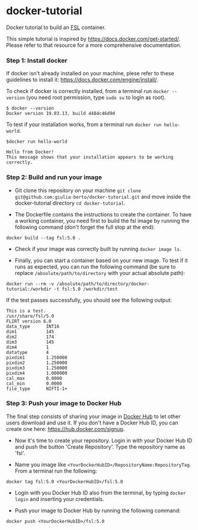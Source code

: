 # docker-tutorial
Docker tutorial to build an [FSL](https://fsl.fmrib.ox.ac.uk/fsl/fslwiki) container.

This simple tutorial is inspired by https://docs.docker.com/get-started/. Please refer to that resource for a more comprehensive documentation.

### Step 1: Install docker

If docker isn't already installed on your machine, plese refer to these guidelines to install it: https://docs.docker.com/engine/install/.

To check if docker is correctly installed, from a terminal run ```docker --version``` (you need root permission, type ```sudo su``` to login as root).
```
$ docker --version
Docker version 19.03.13, build 4484c46d9d 
```
To test if your installation works, from a terminal run ```docker run hello-world```.
```
$docker run hello-world

Hello from Docker!
This message shows that your installation appears to be working correctly.
```

### Step 2: Build and run your image

* Git clone this repository on your machine ```git clone git@github.com:giulia-berto/docker-tutorial.git``` and move inside the docker-tutorial directory ```cd docker-tutorial```.

* The Dockerfile contains the instructions to create the container. To have a working container, you need first to build the fsl image by running the following command (don't forget the full stop at the end):
```
docker build --tag fsl:5.0 .
```
* Check if your image was correctly built by running ```docker image ls```.

* Finally, you can start a container based on your new image. To test if it runs as expected, you can run the following command (be sure to replace ```/absolute/path/to/directory``` with your actual absolute path):
```
docker run --rm -v /absolute/path/to/directory/docker-tutorial:/workdir -t fsl:5.0 /workdir/test
```
If the test passes successfully, you should see the following output:
```
This is a test.
/usr/share/fsl/5.0
FLIRT version 6.0
data_type      INT16
dim1           145
dim2           174
dim3           145
dim4           1
datatype       4
pixdim1        1.250000
pixdim2        1.250000
pixdim3        1.250000
pixdim4        1.000000
cal_max        0.0000
cal_min        0.0000
file_type      NIFTI-1+
```

### Step 3: Push your image to Docker Hub

The final step consists of sharing your image in [Docker Hub](https://hub.docker.com/) to let other users download and use it. If you don't have a Docker Hub ID, you can create one here: https://hub.docker.com/signup.

* Now it's time to create your repository. Login in with your Docker Hub ID and push the button 'Create Repository'. Type the repository name as 'fsl'.

* Name you image like ```<YourDockerHubID>/RepositoryName:RepositoryTag```. From a terminal run the following:
```
docker tag fsl:5.0 <YourDockerHubID>/fsl:5.0
```
* Login with you Docker Hub ID also from the terminal, by typing ```docker login``` and inserting your credentials.

* Push your image to Docker Hub by running the following command:
```
docker push <YourDockerHubID>/fsl:5.0
```
